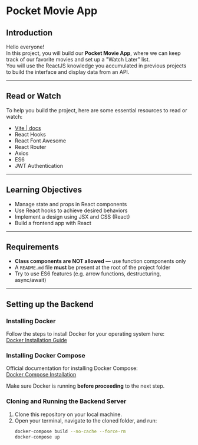 # Pocket Movie App

## Introduction

Hello everyone!  
In this project, you will build our **Pocket Movie App**, where we can keep track of our favorite movies and set up a "Watch Later" list.  
You will use the ReactJS knowledge you accumulated in previous projects to build the interface and display data from an API.

---

## Read or Watch

To help you build the project, here are some essential resources to read or watch:

- [Vite | docs](https://vitejs.dev/guide/)
- React Hooks
- React Font Awesome
- React Router
- Axios
- ES6
- JWT Authentication

---

## Learning Objectives

- Manage state and props in React components  
- Use React hooks to achieve desired behaviors  
- Implement a design using JSX and CSS (React)  
- Build a frontend app with React  

---

## Requirements

- **Class components are NOT allowed** — use function components only  
- A `README.md` file **must** be present at the root of the project folder  
- Try to use ES6 features (e.g. arrow functions, destructuring, async/await)  

---

## Setting up the Backend

### Installing Docker

Follow the steps to install Docker for your operating system here:  
[Docker Installation Guide](https://docs.docker.com/get-docker/)

### Installing Docker Compose

Official documentation for installing Docker Compose:  
[Docker Compose Installation](https://docs.docker.com/compose/install/)

Make sure Docker is running **before proceeding** to the next step.

### Cloning and Running the Backend Server

1. Clone this repository on your local machine.  
2. Open your terminal, navigate to the cloned folder, and run:  
   ```bash
   docker-compose build --no-cache --force-rm
   docker-compose up
